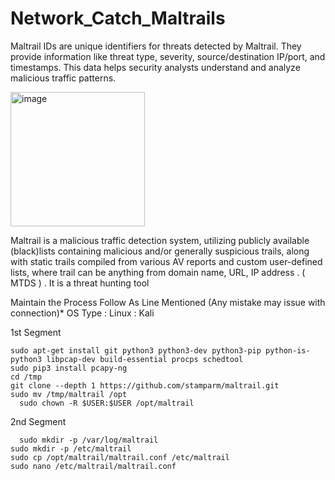 # Network_Catch_Maltrails
Maltrail IDs are unique identifiers for threats detected by Maltrail. They provide information like threat type, severity, source/destination IP/port, and timestamps. This data helps security analysts understand and analyze malicious traffic patterns.


<img width="215" alt="image" src="https://github.com/user-attachments/assets/8182effc-b834-4633-a820-f39dc7416561">


Maltrail is a malicious traffic detection system, utilizing publicly available (black)lists containing malicious and/or generally suspicious trails, along with static trails compiled from various AV reports and custom user-defined lists, where trail can be anything from domain name, URL, IP address . ( MTDS ) . It is a threat hunting tool

Maintain the Process Follow As Line Mentioned (Any mistake may issue with connection)*
OS Type : Linux : Kali 


1st Segment

    sudo apt-get install git python3 python3-dev python3-pip python-is-python3 libpcap-dev build-essential procps schedtool
    sudo pip3 install pcapy-ng
    cd /tmp
    git clone --depth 1 https://github.com/stamparm/maltrail.git
    sudo mv /tmp/maltrail /opt
      sudo chown -R $USER:$USER /opt/maltrail

2nd Segment

      sudo mkdir -p /var/log/maltrail
    sudo mkdir -p /etc/maltrail
    sudo cp /opt/maltrail/maltrail.conf /etc/maltrail
    sudo nano /etc/maltrail/maltrail.conf
